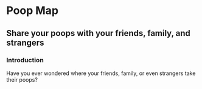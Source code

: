 # Poop Map

## Share your poops with your friends, family, and strangers

### Introduction

Have you ever wondered where your friends, family, or even strangers take their poops?
